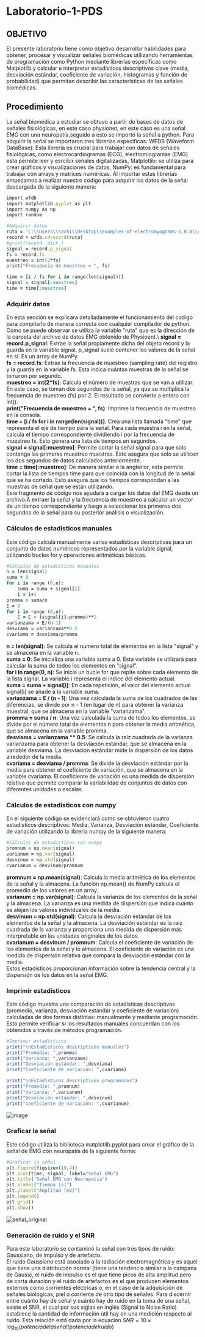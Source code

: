 # Laboratorio-1-PDS
## OBJETIVO
El presente laboratorio tiene como objetivo desarrollar habilidades para obtener, procesar y visualizar señales biomédicas utilizando herramientas de programación como Python mediante librerías específicas como Matplotlib y calcular e interpretar estadísticos descriptivos clave (media, desviación estándar, coeficiente de variación, histogramas y función de probabilidad) que permitan describir las características de las señales biomédicas.
## Procedimiento
La señal biomédica a estudiar se obtuvo a partir de bases de datos de señales fisiológicas, en este caso physionet, en este caso es una señal EMG con una neuropatía,seguido a esto se importó la señal a python. Para adquirir la señal se importaron tres librerias especificas: WFDB (Waveform DataBase): Esta librería es crucial para trabajar con datos de señales fisiológicas, como electrocardiogramas (ECG), electromiogramas (EMG) esta permite leer y esrcibir señales digitalizadas, Matplotlib: se utiliza para crear gráficos y visualizaciones de datos, NumPy: es fundamental para trabajar con arrays y matrices numéricas. Al importar estas librerias empezamos a realizar nuestro codigo para adquirir los datos de la señal descargada de la siguiente manera:
```ruby
import wfdb
import matplotlib.pyplot as plt
import numpy as np
import random

#Adquirir datos
ruta = 'C:\\Users\\sachi\\Desktop\\examples-of-electromyograms-1.0.0\\emg_neuropathy'
record = wfdb.rdrecord(ruta)
#print(record._dict_)
signal = record.p_signal
fs = record.fs
muestreo = int(2*fs)
print("Frecuencia de muestreo = ", fs)

time = [i / fs for i in range(len(signal))]
signal = signal[:muestreo]
time = time[:muestreo]
```
### Adquirir datos
En esta sección se explicara detalladamente el funcionamiento del codigo para compilarlo de manera correcta con cualquier compilador de python.\
Como se puede observar se utiliza la variable "ruta" que es la dirección de la carpeta del archivo de datos EMG obtenido de Physioent.\ 
**signal = record.p_signal**:  Extrae la señal propiamente dicha del objeto record y la guarda en la variable signal. p_signal suele contener los valores de la señal en sí.  Es un array de NumPy.\
**fs = record.fs**: Extrae la frecuencia de muestreo (sampling rate) del registro y la guarda en la variable fs. Esta indica cuántas muestras de la señal se tomaron por segundo.\
**muestreo = int(2*fs)**: Calcula el número de muestras que se van a utilizar.  En este caso, se toman dos segundos de la señal, ya que se multiplica la frecuencia de muestreo (fs) por 2.  El resultado se convierte a entero con int().\
**print("Frecuencia de muestreo = ", fs)**: Imprime la frecuencia de muestreo en la consola.\
**time = [i / fs for i in range(len(signal))]**: Crea una lista llamada "time" que representa el eje de tiempo para la señal.  Para cada muestra i en la señal, calcula el tiempo correspondiente dividiendo i por la frecuencia de muestreo fs.  Esto genera una lista de tiempos en segundos.\
**signal = signal[:muestreo]**: Permite cortar la señal signal para que solo contenga las primeras muestreo muestras.  Esto asegura que solo se utilicen los dos segundos de datos calculados anteriormente.\
**time = time[:muestreo]**:  De manera similar a la angterior, esta permite cortar la lista de tiempos time para que coincida con la longitud de la señal que se ha cortado. Esto asegura que los tiempos correspondan a las muestras de señal que se están utilizando.\
Este fragmento de código nos ayudará a cargar los datos del EMG desde un archivo.A extraer la señal y la frecuencia de muestreo a calcular un vector de un tiempo correspondiente y luego a seleccionar los primeros dos segundos de la señal para su posterior análisis o visualización.
### Cálculos de estadísticos manuales
Este código calcula manualmente varias estadísticas descriptivas para un conjunto de datos numéricos representados por la variable signal, utilizando bucles for y operaciones aritméticas básicas.
```ruby
#Cálculos de estadísticos manuales
n = len(signal)
suma = 0
for i in range (0,n):
    suma = suma + signal[i]
    i = i+1
promma = suma/n
E = 0
for i in range (0,n):
    E = E + (signal[i]-promma)**2
varianzama = E/(n-1)
desviama = varianzama**0.5
cvariama = desviama/promma
```
**n = len(signal)**: Se calcula el número total de elementos en la lista "signal" y se almacena en la variable n.\
**suma = 0**: Se inicializa una variable suma a 0. Esta variable se utilizará para calcular la suma de todos los elementos en "signal".\
**for i in range(0, n)**: Se inicia un bucle for que repite sobre cada elemento de la lista signal. La variable i representa el índice del elemento actual.\
**suma = suma + signal[i]**: En cada repetición, el valor del elemento actual signal[i] se añade a la variable suma.\
**varianzama = E / (n - 1)**: Una vez calculada la suma de los cuadrados de las diferencias, se divide por n - 1 (en lugar de n) para obtener la varianza muestral, que se almacena en la variable "varianzama".\
**promma = suma / n**: Una vez calculada la suma de todos los elementos, se divide por el número total de elementos n para obtener la media aritmética, que se almacena en la variable promma.\
**desviama = varianzama ** 0.5**: Se calcula la raíz cuadrada de la varianza varianzama para obtener la desviación estándar, que se almacena en la variable desviama. La desviación estándar mide la dispersión de los datos alrededor de la media.\
**cvariama = desviama / promma**: Se divide la desviación estándar por la media para obtener el coeficiente de variación, que se almacena en la variable cvariama. El coeficiente de variación es una medida de dispersión relativa que permite comparar la variabilidad de conjuntos de datos con diferentes unidades o escalas.

### Cálculos de estadísticos con numpy
En el siguiente código se evidenciará como se obtuvieron cuatro estadísticos descriptivos: Media, Varianza, Desviación estándar, Coeficiente de variación utilizando la libreria numpy de la siguiente manera:
```ruby
#Cálculos de estadísticos con numpy
promnum = np.mean(signal)
varianum = np.var(signal)
desvinum = np.std(signal)
cvarianum = desvinum/promnum
```
**promnum = np.mean(signal)**: Calcula la media aritmética de los elementos de la señal y la almacena. La función np.mean() de NumPy calcula el promedio de los valores en un array.\
**varianum = np.var(signal)**: Calcula la varianza de los elementos de la señal y la almacena. La varianza es una medida de dispersión que indica cuánto se alejan los valores individuales de la media.\
**desvinum = np.std(signal)**: Calcula la desviación estándar de los elementos de la señal y la almacena. La desviación estándar es la raíz cuadrada de la varianza y proporciona una medida de dispersión más interpretable en las unidades originales de los datos.\
**cvarianum = desvinum / promnum**: Calcula el coeficiente de variación de los elementos de la señal y lo almacena. El coeficiente de variación es una medida de dispersión relativa que compara la desviación estándar con la media.\
Estos estadísticos proporcionan información sobre la tendencia central y la dispersión de los datos en la señal EMG.
### Imprimir estadísticos
Este código muestra una comparación de estadísticas descriptivas (promedio, varianza, desviación estándar y coeficiente de variación) calculadas de dos formas distintas: manualmente y mediante programación. Esto permite verificar si los resultados manuales concuerdan con los obtenidos a través de métodos programación.
```ruby
#Imprimir estadísticos
print("\nEstadísticos descriptivos manuales")
print("Promedio: ",promma)
print("Varianza: ",varianzama)
print("Desviación estándar: ",desviama)
print("Coeficiente de variación: ",cvariama)

print("\nEstadísticos descriptivos programados")
print("Promedio: ",promnum)
print("Varianza: ",varianum)
print("Desviación estándar: ",desvinum)
print("Coeficiente de variación: ",cvarianum)
```
![image](https://github.com/user-attachments/assets/162efda8-1d59-461f-8c49-8c6c064c969a)

### Graficar la señal
Este código utiliza la biblioteca matplotlib.pyplot para crear el gráfico de la señal de EMG con neuropatía de la siguiente forma:
```ruby
#Graficar la señal
plt.figure(figsize=(10,4))
plt.plot(time, signal, label="Señal EMG")
plt.title('Señal EMG con Neuropatía')
plt.xlabel("Tiempo [s]")
plt.ylabel("Amplitud [mV]")
plt.legend()
plt.grid()
plt.show()
```
![señal_original](https://github.com/user-attachments/assets/7b74ad29-4f1d-4a63-964f-6462f469e16e)

### Generación de ruido y el SNR
Para este laboratorio se contaminó la señal con tres tipos de ruido: Gaussiano, de impulso y de artefacto.\
El ruido Gaussiano está asociado a la radiación electromagnética y es aquel que tiene una distribución normal (tiene una tendencia similar a la campana de Gauss), el ruido de impulso es el que tiene picos de alta amplitud pero de corta duración y el ruido de artefactos es el que producen elementos externos como corrientes eléctricas o, en el caso de la adquisición de señales biológicas, piel o corriente de otro tipo de señales. Para discernir entre cuánto hay de señal y cuánto hay de ruido en la toma de una señal, existe el SNR, el cual por sus siglas en inglés (Signal to Noise Ratio) establece la cantidad de información útil hay en una medición respecto al ruido. Esta relación está dada por la ecuación $SNR = 10 \times \log_{10}(potencia de la señal/potencia del ruido)$


